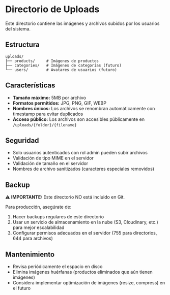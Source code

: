 # Directorio de Uploads

Este directorio contiene las imágenes y archivos subidos por los usuarios del sistema.

## Estructura

```
uploads/
├── products/     # Imágenes de productos
├── categories/   # Imágenes de categorías (futuro)
└── users/        # Avatares de usuarios (futuro)
```

## Características

- **Tamaño máximo:** 5MB por archivo
- **Formatos permitidos:** JPG, PNG, GIF, WEBP
- **Nombres únicos:** Los archivos se renombran automáticamente con timestamp para evitar duplicados
- **Acceso público:** Los archivos son accesibles públicamente en `/uploads/{folder}/{filename}`

## Seguridad

- Solo usuarios autenticados con rol admin pueden subir archivos
- Validación de tipo MIME en el servidor
- Validación de tamaño en el servidor
- Nombres de archivo sanitizados (caracteres especiales removidos)

## Backup

⚠️ **IMPORTANTE:** Este directorio NO está incluido en Git. 

Para producción, asegúrate de:
1. Hacer backups regulares de este directorio
2. Usar un servicio de almacenamiento en la nube (S3, Cloudinary, etc.) para mejor escalabilidad
3. Configurar permisos adecuados en el servidor (755 para directorios, 644 para archivos)

## Mantenimiento

- Revisa periódicamente el espacio en disco
- Elimina imágenes huérfanas (productos eliminados que aún tienen imágenes)
- Considera implementar optimización de imágenes (resize, compress) en el futuro
